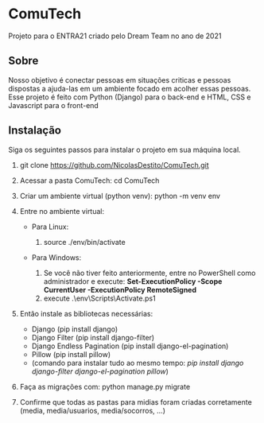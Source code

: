 # ComuTech
Projeto para o ENTRA21 criado pelo Dream Team no ano de 2021

## Sobre
Nosso objetivo é conectar pessoas em situações criticas e pessoas dispostas a ajuda-las em um ambiente focado em acolher essas pessoas.
Esse projeto é feito com Python (Django) para o back-end e HTML, CSS e Javascript para o front-end

## Instalação

Siga os seguintes passos para instalar o projeto em sua máquina local.

1. git clone https://github.com/NicolasDestito/ComuTech.git
2. Acessar a pasta ComuTech: cd ComuTech
3. Criar um ambiente virtual (python venv): python -m venv env
4. Entre no ambiente virtual:
    - Para Linux:
      1. source ./env/bin/activate
      
    - Para Windows:
      1. Se você não tiver feito anteriormente, entre no PowerShell como administrador e execute: **Set-ExecutionPolicy -Scope CurrentUser -ExecutionPolicy RemoteSigned**
      2. execute .\env\Scripts\Activate.ps1
      
4. Então instale as bibliotecas necessárias:
    - Django (pip install django)
    - Django Filter (pip install django-filter)
    - Django Endless Pagination (pip install django-el-pagination)
    - Pillow (pip install pillow)
    - (comando para instalar tudo ao mesmo tempo: *pip install django django-filter django-el-pagination pillow*)
5. Faça as migrações com: python manage.py migrate
6. Confirme que todas as pastas para midias foram criadas corretamente (media, media/usuarios, media/socorros, ...)
